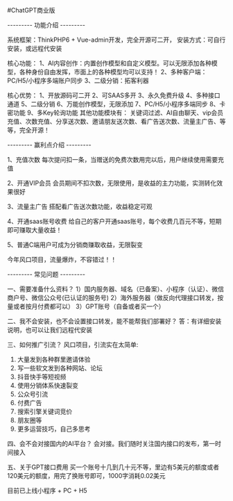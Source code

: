 #ChatGPT商业版

--------- 功能介绍 ---------

系统框架：ThinkPHP6 + Vue-admin开发，完全开源可二开，
安装方式：可自行安装，或远程代安装

核心功能：
  1、AI内容创作：内置创作模型和自定义模型。可以无限添加各种模型，各种身份自由发挥，市面上的各种模型均可以支持！
  2、多种客户端：PC/H5/小程序多端账户同步
  3、二级分销：拓客利器

核心优势：
  1、开放源码可二开
  2、可SAAS多开
  3、永久免费升级
  4、多种接口通道
  5、二级分销
  6、万能创作模型，无限添加
  7、PC/H5/小程序多端同步
  8、卡密功能
  9、多Key轮询功能
其他功能模块有：
  关键词过滤、AI自由聊天、vip会员充值、次数充值、分享送次数、邀请朋友送次数、看广告送次数、流量主广告、等等，完全开源！

--------- 赢利点介绍 ---------

1、充值次数
每次提问扣一条，当赠送的免费次数用完以后，用户继续使用需要充值

2、开通VIP会员
会员期间不扣次数，无限使用，是收益的主力功能，实测转化效果很好

3、流量主广告
搭配看广告送次数功能，收益稳定可观

4、开通saas账号收费
给自己的客户开通saas账号，每个收费几百元不等，短期即可赚取大量收益！

5、普通C端用户可成为分销商赚取收益，无限裂变

今年风口项目，流量爆炸，不容错过！！


--------- 常见问题 ---------

一、需要准备什么资料？
 1）国内服务器、域名（已备案）、小程序（认证）、微信商户号、微信公众号(已认证的服务号)
 2）海外服务器（做反向代理接口转发，按量或者按月付费都可以）
 3）GPT账号（自备或者买一个）

二、我不会安装，也不会设置接口转发，能不能帮我们部署好？
  答：有详细安装说明，也可以让我们远程代安装
  
三、如何推广引流？
 风口项目，引流实在太简单:
 1) 大量发到各种群里邀请体验
 2) 写一些软文发到各种网站、论坛
 3) 抖音快手等短视频
 4) 使用分销体系快速裂变
 5) 公众号引流
 6) 付费广告
 7) 搜索引擎关键词竞价
 8) 朋友圈等
 9) 更多运营技巧，自己多思考

四、会不会对接国内的AI平台？
 会对接。我们随时关注国内接口的发布，第一时间接入
 

 
五、关于GPT接口费用
 买一个账号十几到几十元不等，里边有5美元的额度或者120美元的额度，用完了换账号即可，1000字消耗0.02美元

目前已上线小程序 + PC + H5

